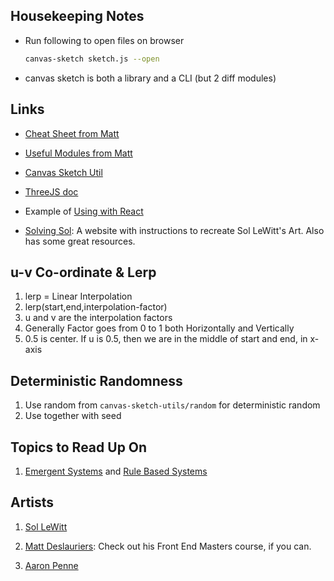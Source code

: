 ## Housekeeping Notes

- Run following to open files on browser

  ```bash
  canvas-sketch sketch.js --open
  ```

- canvas sketch is both a library and a CLI (but 2 diff modules)

## Links

- [Cheat Sheet from Matt](https://github.com/mattdesl/workshop-generative-art/blob/master/docs/cheat-sheet.md)

- [Useful Modules from Matt](https://github.com/mattdesl/workshop-generative-art#other-modules-for-creative-coding)

- [Canvas Sketch Util](https://github.com/mattdesl/canvas-sketch-util/)

- [ThreeJS doc](https://threejs.org/docs/)

- Example of [Using with React](https://github.com/mattdesl/canvas-sketch/pull/77/files)

- [Solving Sol](https://solvingsol.com/): A website with instructions to recreate Sol LeWitt's Art. Also has some great resources.

## u-v Co-ordinate & Lerp

1. lerp = Linear Interpolation
2. lerp(start,end,interpolation-factor)
3. u and v are the interpolation factors
4. Generally Factor goes from 0 to 1 both Horizontally and Vertically
5. 0.5 is center. If u is 0.5, then we are in the middle of start and end, in x-axis

## Deterministic Randomness

1. Use random from `canvas-sketch-utils/random` for deterministic random
2. Use together with seed

## Topics to Read Up On

1. [Emergent Systems](https://en.wikipedia.org/wiki/Emergence#:~:text=Emergent%20structures%20are%20patterns%20that,actions%20of%20many%20individual%20entities.&text=In%20fact%2C%20some%20systems%20in,be%20reduced%20in%20this%20way.) and [Rule Based Systems](https://www.google.com/search?q=rule+based+systems&oq=rule+based&aqs=chrome.0.0j69i57j0l6.2544j0j7&sourceid=chrome&ie=UTF-8)

## Artists

1. [Sol LeWitt](https://en.wikipedia.org/wiki/Sol_LeWitt)

2. [Matt Deslauriers](https://www.mattdesl.com/): Check out his Front End Masters course, if you can.

3. [Aaron Penne](https://github.com/aaronpenne/generative_art)
